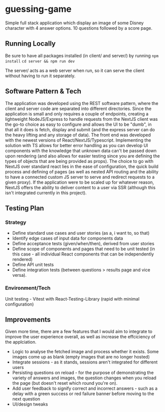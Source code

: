 # guessing-game
Simple full stack application which display an image of some Disney character with 4 answer options. 10 questions followed by a score page.

## Running Locally
Be sure to have all packages installed (in client/ and server/) by running `npm install`
`cd server && npm run dev`

The server/ acts as a web server when run, so it can serve the client without having to run it separately.

## Software Pattern & Tech
The application was developed using the REST software pattern, where the client and server code are separated into different directories. Since the application is small and only requires a couple of endpoints, creating a lightweight NodeJS/Express to handle requests from the NextJS client was the go-to choice as easy to configure and allows the UI to be "dumb", in that all it does is fetch, display and submit (and the express server can do the heavy lifting and any storage of data). The front end was developed with the newest versions of React/NextJS/Typescript. Implementing the solution with TS allows for better error handling as you can develop UI components with the knowledge that unknown data can't be passed down upon rendering (and also allows for easier testing since you are defining the types of objects that are being provided as props). The choice to go with NextJS over standard react lies in the ease of configuration, the quick build process and defining of pages (as well as nested API routing and the ability to have a connected custom JS server to serve and redirect requests to a given proxy). If the application were to be scaled up for whatever reason, NextJS offers the ability to deliver content to a user via SSR (although this isn't integrated currently in this project).

## Testing Plan
### Strategy
- Define standard use cases and user stories (as a, i want to, so that)
- Identify edge cases of input data for components data
- Define acceptance tests (given/when/then), derived from user stories
- Define scope of components and pages that need to be unit tested (in this case - all individual React components that can be independently rendered)
- Define API unit tests
- Define integration tests (between questions > results page and vice versa).


### Environment/Tech
Unit testing - Vitest with React-Testing-Library (rapid with minimal configuration)

## Improvements
Given more time, there are a few features that I would aim to integrate to improve the user experience overall, as well as increase the effciciency of the applciation. 
- Logic to analyse the fetched image and process whether it exists. Some images come up as blank (empty images that are no longer hosted)
- Integrate sessions - as it stands, sessions aren't integrated for different users
- Persisting questions on reload - for the purpose of demonstrating the variety of answers and images, the question changes when you reload the page (but doesn't reset which round you're on).
- Add user feedback to signify correct and incorrect answers - such as a delay with a green success or red failure banner before moving to the next question
- UI/design tweaks